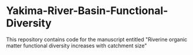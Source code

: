 # Yakima-River-Basin-Functional-Diversity
This repository contains code for the manuscript entitled "Riverine organic matter functional diversity increases with catchment size"
